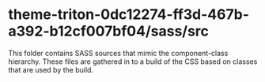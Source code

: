 # theme-triton-0dc12274-ff3d-467b-a392-b12cf007bf04/sass/src

This folder contains SASS sources that mimic the component-class hierarchy. These files
are gathered in to a build of the CSS based on classes that are used by the build.
